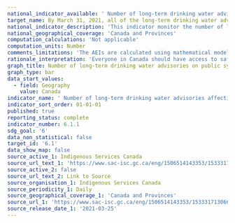 ```yaml
---
national_indicator_available: ' Number of long-term drinking water advisories affecting First Nations drinking water systems'
target_name: By March 31, 2021, all of the long-term drinking water advisories on public systems on reserve are to be resolved
national_indicator_description: 'This indicator monitor the number of long-term drinking water advisories on public systems on First Nations communities.'
national_geographical_coverage: 'Canada and Provinces'
computation_calculations: 'Not applicable'
computation_units: Number
comments_limitations: 'The AEIs are calculated using mathematical models or formulas that integrate information on soil, climate and landscape, mainly derived from the Soil Landscapes of Canada (Soil Landscapes of Canada Working Group, 2007), with information on crops, land use, land management and livestock from the Census of Agriculture and other custom data sets from provincial agencies, private sector, and remote sensing. Results are generalized to provide a snapshot of an environmental condition on the landscape at a given time. The calculations and models for each indicator differ considerably, but all mathematical models and formulas have been adapted or developed from solid scientific knowledge and understanding of the interactions between various aspects of agricultural practices and the environment.'
rationale_interpretation: 'Everyone in Canada should have access to safe, clean drinking water. The Government of Canada is working with First Nations communities to: improve water infrastructure on reserves; end long-term drinking water advisories on public systems on reserves; prevent short-term advisories from becoming long-term.'
graph_title: Number of long-term drinking water advisories on public systems on reserve
graph_type: bar
data_start_values:
  - field: Geography
    value: Canada
indicator_name: ' Number of long-term drinking water advisories affecting First Nations drinking water systems'
indicator_sort_order: 01-01-01
published: true
reporting_status: complete
indicator_number: 6.1.1
sdg_goal: '6'
data_non_statistical: false
target_id: '6.1'
data_show_map: false
source_active_1: Indigenous Services Canada
source_url_text_1: 'https://www.sac-isc.gc.ca/eng/1506514143353/1533317130660'
source_active_2: false
source_url_text_2: Link to Source
source_organisation_1: Indigenous Services Canada
source_periodicity_1: Daily
source_geographical_coverage_1: 'Canada and Provinces'
source_url_1: 'https://www.sac-isc.gc.ca/eng/1506514143353/1533317130660'
source_release_date_1: '2021-03-25'
---
```


